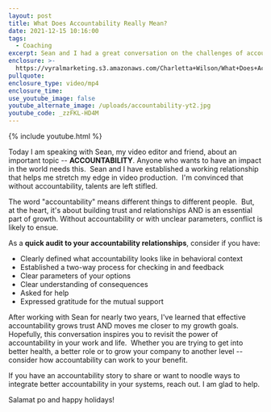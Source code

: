 ```yaml
---
layout: post
title: What Does Accountability Really Mean?
date: 2021-12-15 10:16:00
tags:
  - Coaching
excerpt: Sean and I had a great conversation on the challenges of accountability.
enclosure: >-
  https://vyralmarketing.s3.amazonaws.com/Charletta+Wilson/What+Does+Accountability+Mean_.mp4
pullquote:
enclosure_type: video/mp4
enclosure_time:
use_youtube_image: false
youtube_alternate_image: /uploads/accountability-yt2.jpg
youtube_code: _zzFKL-HD4M
---
```

{% include youtube.html %}

Today I am speaking with Sean, my video editor and friend, about an important topic --&nbsp;**ACCOUNTABILITY**. Anyone who wants to have an impact in the world needs this.&nbsp; Sean and I have established a working relationship that helps me stretch my edge in video production.&nbsp; I'm convinced that without accountability, talents are left stifled.

The word "accountability" means different things to different people.&nbsp; But, at the heart, it's about building trust and relationships AND is an essential part of growth. Without accountability or with unclear parameters, conflict is likely to ensue.

As a&nbsp;**quick audit to your accountability relationships**, consider if you have:

* Clearly defined what accountability looks like in behavioral context&nbsp;
* Established a two-way process for checking in and feedback
* Clear parameters of your options
* Clear understanding of consequences
* Asked for help
* Expressed gratitude for the mutual support

After working with Sean for nearly two years, I've learned that effective accountability grows trust AND moves me closer to my growth goals.&nbsp; Hopefully, this conversation inspires you to revisit the power of accountability in your work and life.&nbsp; Whether you are trying to get into better health, a better role or to grow your company to another level -- consider how accountability can work to your benefit.&nbsp;&nbsp;

If you have an accountability story to share or want to noodle ways to integrate better accountability in your systems, reach out. I am glad to help.

Salamat po and happy holidays\!
